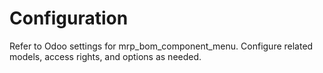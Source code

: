 # Configuration

Refer to Odoo settings for mrp_bom_component_menu. Configure related models, access rights, and options as needed.
